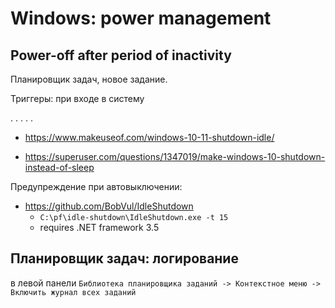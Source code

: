 # Windows: power management

## Power-off after period of inactivity

Планировщик задач, новое задание.

Триггеры: при входе в систему

. . . . .

- https://www.makeuseof.com/windows-10-11-shutdown-idle/

- https://superuser.com/questions/1347019/make-windows-10-shutdown-instead-of-sleep

Предупреждение при автовыключении:

- https://github.com/BobVul/IdleShutdown
  - `C:\pf\idle-shutdown\IdleShutdown.exe -t 15`
  - requires .NET framework 3.5

## Планировщик задач: логирование

в левой панели `Библиотека планировщика заданий -> Контекстное меню -> Включить журнал всех заданий`